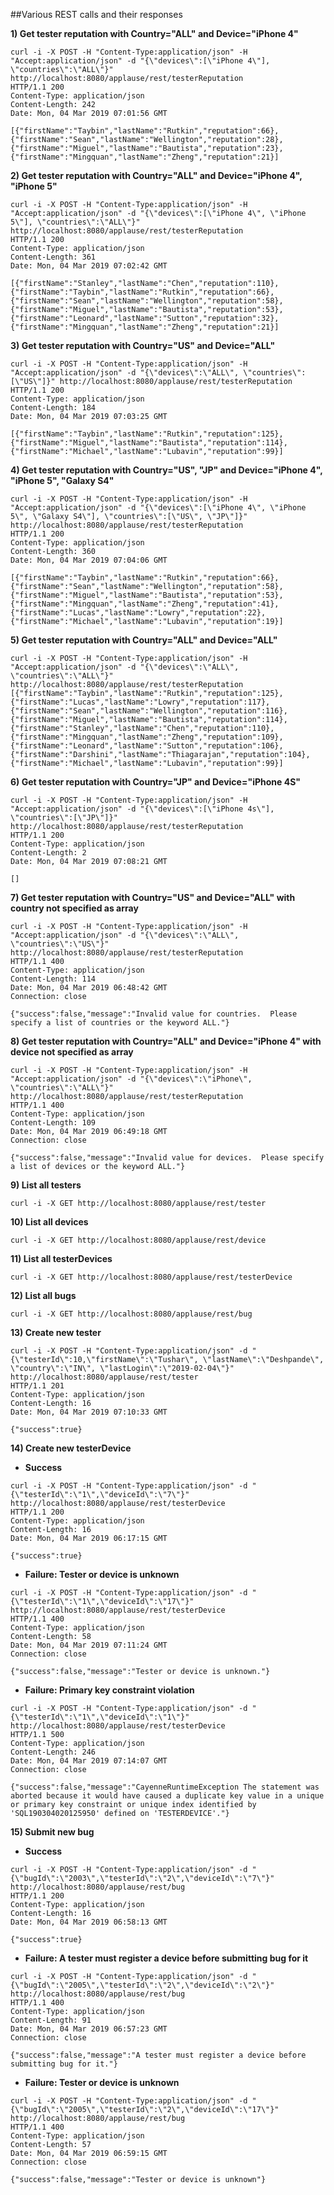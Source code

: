 ##Various REST calls and their responses

**1) Get tester reputation with Country="ALL" and Device="iPhone 4"**
```
curl -i -X POST -H "Content-Type:application/json" -H "Accept:application/json" -d "{\"devices\":[\"iPhone 4\"], \"countries\":\"ALL\"}" http://localhost:8080/applause/rest/testerReputation
HTTP/1.1 200 
Content-Type: application/json
Content-Length: 242
Date: Mon, 04 Mar 2019 07:01:56 GMT

[{"firstName":"Taybin","lastName":"Rutkin","reputation":66},{"firstName":"Sean","lastName":"Wellington","reputation":28},{"firstName":"Miguel","lastName":"Bautista","reputation":23},{"firstName":"Mingquan","lastName":"Zheng","reputation":21}]
```

**2) Get tester reputation with Country="ALL" and Device="iPhone 4", "iPhone 5"**
```
curl -i -X POST -H "Content-Type:application/json" -H "Accept:application/json" -d "{\"devices\":[\"iPhone 4\", \"iPhone 5\"], \"countries\":\"ALL\"}" http://localhost:8080/applause/rest/testerReputation
HTTP/1.1 200 
Content-Type: application/json
Content-Length: 361
Date: Mon, 04 Mar 2019 07:02:42 GMT

[{"firstName":"Stanley","lastName":"Chen","reputation":110},{"firstName":"Taybin","lastName":"Rutkin","reputation":66},{"firstName":"Sean","lastName":"Wellington","reputation":58},{"firstName":"Miguel","lastName":"Bautista","reputation":53},{"firstName":"Leonard","lastName":"Sutton","reputation":32},{"firstName":"Mingquan","lastName":"Zheng","reputation":21}]
```

**3) Get tester reputation with Country="US" and Device="ALL"**
```
curl -i -X POST -H "Content-Type:application/json" -H "Accept:application/json" -d "{\"devices\":\"ALL\", \"countries\":[\"US\"]}" http://localhost:8080/applause/rest/testerReputation
HTTP/1.1 200 
Content-Type: application/json
Content-Length: 184
Date: Mon, 04 Mar 2019 07:03:25 GMT

[{"firstName":"Taybin","lastName":"Rutkin","reputation":125},{"firstName":"Miguel","lastName":"Bautista","reputation":114},{"firstName":"Michael","lastName":"Lubavin","reputation":99}]
```

**4) Get tester reputation with Country="US", "JP" and Device="iPhone 4", "iPhone 5", "Galaxy S4"**
```
curl -i -X POST -H "Content-Type:application/json" -H "Accept:application/json" -d "{\"devices\":[\"iPhone 4\", \"iPhone 5\", \"Galaxy S4\"], \"countries\":[\"US\", \"JP\"]}" http://localhost:8080/applause/rest/testerReputation
HTTP/1.1 200 
Content-Type: application/json
Content-Length: 360
Date: Mon, 04 Mar 2019 07:04:06 GMT

[{"firstName":"Taybin","lastName":"Rutkin","reputation":66},{"firstName":"Sean","lastName":"Wellington","reputation":58},{"firstName":"Miguel","lastName":"Bautista","reputation":53},{"firstName":"Mingquan","lastName":"Zheng","reputation":41},{"firstName":"Lucas","lastName":"Lowry","reputation":22},{"firstName":"Michael","lastName":"Lubavin","reputation":19}]
```

**5) Get tester reputation with Country="ALL" and Device="ALL"**
```
curl -i -X POST -H "Content-Type:application/json" -H "Accept:application/json" -d "{\"devices\":\"ALL\", \"countries\":\"ALL\"}" http://localhost:8080/applause/rest/testerReputation
[{"firstName":"Taybin","lastName":"Rutkin","reputation":125},{"firstName":"Lucas","lastName":"Lowry","reputation":117},{"firstName":"Sean","lastName":"Wellington","reputation":116},{"firstName":"Miguel","lastName":"Bautista","reputation":114},{"firstName":"Stanley","lastName":"Chen","reputation":110},{"firstName":"Mingquan","lastName":"Zheng","reputation":109},{"firstName":"Leonard","lastName":"Sutton","reputation":106},{"firstName":"Darshini","lastName":"Thiagarajan","reputation":104},{"firstName":"Michael","lastName":"Lubavin","reputation":99}]
```

**6) Get tester reputation with Country="JP" and Device="iPhone 4S"**
```
curl -i -X POST -H "Content-Type:application/json" -H "Accept:application/json" -d "{\"devices\":[\"iPhone 4s\"], \"countries\":[\"JP\"]}" http://localhost:8080/applause/rest/testerReputation
HTTP/1.1 200 
Content-Type: application/json
Content-Length: 2
Date: Mon, 04 Mar 2019 07:08:21 GMT

[]
```

**7) Get tester reputation with Country="US" and Device="ALL" with country not specified as array**
```
curl -i -X POST -H "Content-Type:application/json" -H "Accept:application/json" -d "{\"devices\":\"ALL\", \"countries\":\"US\"}" http://localhost:8080/applause/rest/testerReputation
HTTP/1.1 400 
Content-Type: application/json
Content-Length: 114
Date: Mon, 04 Mar 2019 06:48:42 GMT
Connection: close

{"success":false,"message":"Invalid value for countries.  Please specify a list of countries or the keyword ALL."}
```

**8) Get tester reputation with Country="ALL" and Device="iPhone 4" with device not specified as array**
```
curl -i -X POST -H "Content-Type:application/json" -H "Accept:application/json" -d "{\"devices\":\"iPhone\", \"countries\":\"ALL\"}" http://localhost:8080/applause/rest/testerReputation
HTTP/1.1 400 
Content-Type: application/json
Content-Length: 109
Date: Mon, 04 Mar 2019 06:49:18 GMT
Connection: close

{"success":false,"message":"Invalid value for devices.  Please specify a list of devices or the keyword ALL."}
```

**9) List all testers**
```
curl -i -X GET http://localhost:8080/applause/rest/tester
```

**10) List all devices**
```
curl -i -X GET http://localhost:8080/applause/rest/device
```

**11) List all testerDevices**
```
curl -i -X GET http://localhost:8080/applause/rest/testerDevice
```

**12) List all bugs**
```
curl -i -X GET http://localhost:8080/applause/rest/bug
```

**13) Create new tester**
```
curl -i -X POST -H "Content-Type:application/json" -d "{\"testerId\":10,\"firstName\":\"Tushar\", \"lastName\":\"Deshpande\", \"country\":\"IN\", \"lastLogin\":\"2019-02-04\"}" http://localhost:8080/applause/rest/tester
HTTP/1.1 201 
Content-Type: application/json
Content-Length: 16
Date: Mon, 04 Mar 2019 07:10:33 GMT

{"success":true}
```

**14) Create new testerDevice**
* **Success**
```
curl -i -X POST -H "Content-Type:application/json" -d "{\"testerId\":\"1\",\"deviceId\":\"7\"}" http://localhost:8080/applause/rest/testerDevice
HTTP/1.1 200 
Content-Type: application/json
Content-Length: 16
Date: Mon, 04 Mar 2019 06:17:15 GMT

{"success":true}
```
* **Failure: Tester or device is unknown**
```
curl -i -X POST -H "Content-Type:application/json" -d "{\"testerId\":\"1\",\"deviceId\":\"17\"}" http://localhost:8080/applause/rest/testerDevice
HTTP/1.1 400 
Content-Type: application/json
Content-Length: 58
Date: Mon, 04 Mar 2019 07:11:24 GMT
Connection: close

{"success":false,"message":"Tester or device is unknown."}
```
* **Failure: Primary key constraint violation**
```
curl -i -X POST -H "Content-Type:application/json" -d "{\"testerId\":\"1\",\"deviceId\":\"1\"}" http://localhost:8080/applause/rest/testerDevice
HTTP/1.1 500 
Content-Type: application/json
Content-Length: 246
Date: Mon, 04 Mar 2019 07:14:07 GMT
Connection: close

{"success":false,"message":"CayenneRuntimeException The statement was aborted because it would have caused a duplicate key value in a unique or primary key constraint or unique index identified by 'SQL190304020125950' defined on 'TESTERDEVICE'."}
```

**15) Submit new bug**
* **Success**
```
curl -i -X POST -H "Content-Type:application/json" -d "{\"bugId\":\"2003\",\"testerId\":\"2\",\"deviceId\":\"7\"}" http://localhost:8080/applause/rest/bug
HTTP/1.1 200 
Content-Type: application/json
Content-Length: 16
Date: Mon, 04 Mar 2019 06:58:13 GMT

{"success":true}
```
* **Failure: A tester must register a device before submitting bug for it**
```
curl -i -X POST -H "Content-Type:application/json" -d "{\"bugId\":\"2005\",\"testerId\":\"2\",\"deviceId\":\"2\"}" http://localhost:8080/applause/rest/bug
HTTP/1.1 400 
Content-Type: application/json
Content-Length: 91
Date: Mon, 04 Mar 2019 06:57:23 GMT
Connection: close

{"success":false,"message":"A tester must register a device before submitting bug for it."}
```
* **Failure: Tester or device is unknown**
```
curl -i -X POST -H "Content-Type:application/json" -d "{\"bugId\":\"2005\",\"testerId\":\"2\",\"deviceId\":\"17\"}" http://localhost:8080/applause/rest/bug
HTTP/1.1 400 
Content-Type: application/json
Content-Length: 57
Date: Mon, 04 Mar 2019 06:59:15 GMT
Connection: close

{"success":false,"message":"Tester or device is unknown"}
```
